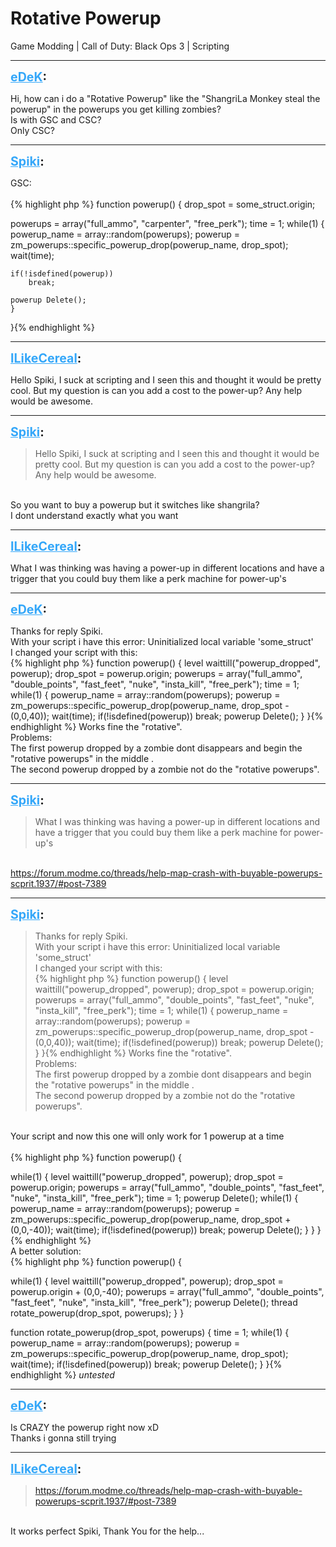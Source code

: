 # Rotative Powerup
Game Modding | Call of Duty: Black Ops 3 | Scripting

---
<strong style="font-size: 1.4em;"><span style="text-decoration: underline;text-decoration-color: #34a7f9;"><span style="color:#34a7f9;">eDeK</span></span>:</strong>

<p>Hi, how can i do a &quot;Rotative Powerup&quot; like the &quot;ShangriLa Monkey steal the powerup&quot; in the powerups you get killing zombies?<br />Is with GSC and CSC? <br />Only CSC?</p>

---
<strong style="font-size: 1.4em;"><span style="text-decoration: underline;text-decoration-color: #34a7f9;"><span style="color:#34a7f9;">Spiki</span></span>:</strong>

<p>GSC:<br /><br />{% highlight php %}
function powerup()
{
drop_spot = some_struct.origin;

powerups = array("full_ammo", "carpenter", "free_perk");
time = 1;
while(1)
    {
    powerup_name = array::random(powerups);
    powerup = zm_powerups::specific_powerup_drop(powerup_name, drop_spot);
    wait(time);

    if(!isdefined(powerup))
        break;

    powerup Delete();
    }


}{% endhighlight %}
</p>

---
<strong style="font-size: 1.4em;"><span style="text-decoration: underline;text-decoration-color: #34a7f9;"><span style="color:#34a7f9;">ILikeCereal</span></span>:</strong>

<p>Hello Spiki, I suck at scripting and I seen this and thought it would be pretty cool. But my question is can you add a cost to the power-up? Any help would be awesome.</p>

---
<strong style="font-size: 1.4em;"><span style="text-decoration: underline;text-decoration-color: #34a7f9;"><span style="color:#34a7f9;">Spiki</span></span>:</strong>

<p><blockquote>Hello Spiki, I suck at scripting and I seen this and thought it would be pretty cool. But my question is can you add a cost to the power-up? Any help would be awesome.<br /></blockquote><br />So you want to buy a powerup but it switches like shangrila?<br />I dont understand exactly what you want</p>

---
<strong style="font-size: 1.4em;"><span style="text-decoration: underline;text-decoration-color: #34a7f9;"><span style="color:#34a7f9;">ILikeCereal</span></span>:</strong>

<p>What I was thinking was having a power-up in different locations and have a trigger that you could buy them like a perk machine for power-up&#39;s</p>

---
<strong style="font-size: 1.4em;"><span style="text-decoration: underline;text-decoration-color: #34a7f9;"><span style="color:#34a7f9;">eDeK</span></span>:</strong>

<p>Thanks for reply Spiki.<br />With your script i have this error: Uninitialized local variable &#39;some_struct&#39;<br />I changed your script with this:<br />{% highlight php %}
function powerup()
{
    level waittill("powerup_dropped", powerup);
    drop_spot = powerup.origin;
    powerups = array("full_ammo", "double_points", "fast_feet", "nuke", "insta_kill", "free_perk");
    time = 1;
    while(1)
    {      
            powerup_name = array::random(powerups);
            powerup = zm_powerups::specific_powerup_drop(powerup_name, drop_spot - (0,0,40));
            wait(time);
            if(!isdefined(powerup))
                break;
            powerup Delete();
    }
}{% endhighlight %}
Works fine the &quot;rotative&quot;.<br />Problems:<br />The first powerup dropped by a zombie dont disappears and begin the &quot;rotative powerups&quot; in the middle .<br />The second powerup dropped by a zombie not do the &quot;rotative powerups&quot;.</p>

---
<strong style="font-size: 1.4em;"><span style="text-decoration: underline;text-decoration-color: #34a7f9;"><span style="color:#34a7f9;">Spiki</span></span>:</strong>

<p><blockquote>What I was thinking was having a power-up in different locations and have a trigger that you could buy them like a perk machine for power-up&#39;s<br /></blockquote><br /><a href="https://forum.modme.co/threads/help-map-crash-with-buyable-powerups-scprit.1937/#post-7389">https://forum.modme.co/threads/help-map-crash-with-buyable-powerups-scprit.1937/#post-7389</a></p>

---
<strong style="font-size: 1.4em;"><span style="text-decoration: underline;text-decoration-color: #34a7f9;"><span style="color:#34a7f9;">Spiki</span></span>:</strong>

<p><blockquote>Thanks for reply Spiki.<br />With your script i have this error: Uninitialized local variable &#39;some_struct&#39;<br />I changed your script with this:<br />{% highlight php %}
function powerup()
{
    level waittill("powerup_dropped", powerup);
    drop_spot = powerup.origin;
    powerups = array("full_ammo", "double_points", "fast_feet", "nuke", "insta_kill", "free_perk");
    time = 1;
    while(1)
    { 
            powerup_name = array::random(powerups);
            powerup = zm_powerups::specific_powerup_drop(powerup_name, drop_spot - (0,0,40));
            wait(time);
            if(!isdefined(powerup))
                break;
            powerup Delete();
    }
}{% endhighlight %}
Works fine the &quot;rotative&quot;.<br />Problems:<br />The first powerup dropped by a zombie dont disappears and begin the &quot;rotative powerups&quot; in the middle .<br />The second powerup dropped by a zombie not do the &quot;rotative powerups&quot;.<br /></blockquote><br />Your script and now this one will only work for 1 powerup at a time<br /><br />{% highlight php %}
function powerup()
{

while(1)
    {
    level waittill("powerup_dropped", powerup);
    drop_spot = powerup.origin;
    powerups = array("full_ammo", "double_points", "fast_feet", "nuke", "insta_kill", "free_perk");
    time = 1;
    powerup Delete();
       while(1)
        { 
        powerup_name = array::random(powerups);
        powerup = zm_powerups::specific_powerup_drop(powerup_name, drop_spot + (0,0,-40));
        wait(time);
        if(!isdefined(powerup))
            break;
        powerup Delete();
        }
       }
}{% endhighlight %}
<br />A better solution:<br />{% highlight php %}
function powerup()
{
 
while(1)
    {
    level waittill("powerup_dropped", powerup);
    drop_spot = powerup.origin + (0,0,-40);
    powerups = array("full_ammo", "double_points", "fast_feet", "nuke", "insta_kill", "free_perk");
    powerup Delete();
    thread rotate_powerup(drop_spot, powerups);
       }
}



function rotate_powerup(drop_spot, powerups)
{
time = 1;
while(1)
    {  
    powerup_name = array::random(powerups);
    powerup = zm_powerups::specific_powerup_drop(powerup_name, drop_spot);
    wait(time);
    if(!isdefined(powerup))
        break;
    powerup Delete();
       }
}{% endhighlight %}
*untested*</p>

---
<strong style="font-size: 1.4em;"><span style="text-decoration: underline;text-decoration-color: #34a7f9;"><span style="color:#34a7f9;">eDeK</span></span>:</strong>

<p>Is CRAZY the powerup right now xD <br />Thanks i gonna still trying</p>

---
<strong style="font-size: 1.4em;"><span style="text-decoration: underline;text-decoration-color: #34a7f9;"><span style="color:#34a7f9;">ILikeCereal</span></span>:</strong>

<p><blockquote><a href="https://forum.modme.co/threads/help-map-crash-with-buyable-powerups-scprit.1937/#post-7389">https://forum.modme.co/threads/help-map-crash-with-buyable-powerups-scprit.1937/#post-7389</a><br /></blockquote><br />It works perfect Spiki, Thank You for the help...</p>
